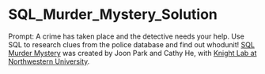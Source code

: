 # SQL_Murder_Mystery_Solution
Prompt: A crime has taken place and the detective needs your help. Use SQL to research clues from the police database and find out whodunit! [SQL Murder Mystery](https://mystery.knightlab.com/) was created by Joon Park and Cathy He, with [Knight Lab at Northwestern University](https://knightlab.northwestern.edu/). 
